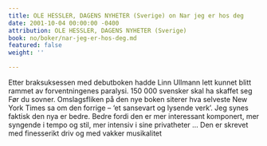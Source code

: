 ```yaml
---
title: OLE HESSLER, DAGENS NYHETER (Sverige) on Nar jeg er hos deg
date: 2001-10-04 00:00:00 -0400
attribution: OLE HESSLER, DAGENS NYHETER (Sverige)
book: no/boker/nar-jeg-er-hos-deg.md
featured: false
weight: ''

---
```

Etter braksuksessen med debutboken hadde Linn Ullmann lett kunnet blitt rammet av forventningenes paralysi. 150 000 svensker skal ha skaffet seg Før du sovner. Omslagsfliken på den nye boken siterer hva selveste New York Times sa om den forrige – ‘et sansevart og lysende verk’. Jeg synes faktisk den nya er bedre. Bedre fordi den er mer interessant komponert, mer syngende i tempo og stil, mer intensiv i sine privatheter … Den er skrevet med finesserikt driv og med vakker musikalitet